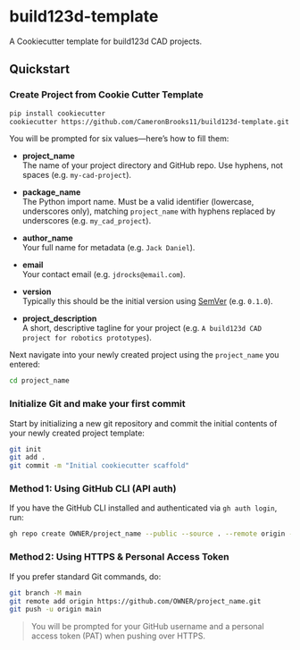 # build123d-template

A Cookiecutter template for build123d CAD projects.

## Quickstart

### Create Project from Cookie Cutter Template

```bash
pip install cookiecutter
cookiecutter https://github.com/CameronBrooks11/build123d-template.git
```

You will be prompted for six values—here’s how to fill them:

- **project_name**  
  The name of your project directory and GitHub repo. Use hyphens, not spaces (e.g. `my-cad-project`).

- **package_name**  
  The Python import name. Must be a valid identifier (lowercase, underscores only), matching `project_name` with hyphens replaced by underscores (e.g. `my_cad_project`).

- **author_name**  
  Your full name for metadata (e.g. `Jack Daniel`).

- **email**  
  Your contact email (e.g. `jdrocks@email.com`).

- **version**  
  Typically this should be the initial version using [SemVer](https://semver.org/) (e.g. `0.1.0`).

- **project_description**  
  A short, descriptive tagline for your project (e.g. `A build123d CAD project for robotics prototypes`).

Next navigate into your newly created project using the `project_name` you entered:

```bash
cd project_name
```

### Initialize Git and make your first commit

Start by initializing a new git repository and commit the initial contents of your newly created project template:

```bash
git init
git add .
git commit -m "Initial cookiecutter scaffold"
```

### Method 1: Using GitHub CLI (API auth)

If you have the GitHub CLI installed and authenticated via `gh auth login`, run:

```bash
gh repo create OWNER/project_name --public --source . --remote origin --push
```

### Method 2: Using HTTPS & Personal Access Token

If you prefer standard Git commands, do:

```bash
git branch -M main
git remote add origin https://github.com/OWNER/project_name.git
git push -u origin main
```

> You will be prompted for your GitHub username and a personal access token (PAT) when pushing over HTTPS.
